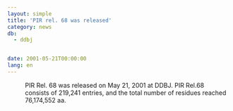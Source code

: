 ```yaml
---
layout: simple
title: 'PIR rel. 68 was released'
category: news
db:
  - ddbj


date: 2001-05-21T00:00:00
lang: en
---
```


<dd>PIR Rel. 68 was released on May 21, 2001 at DDBJ. PIR Rel.68 consists of 219,241 entries, and the total number of residues reached 76,174,552 aa.</dd>
